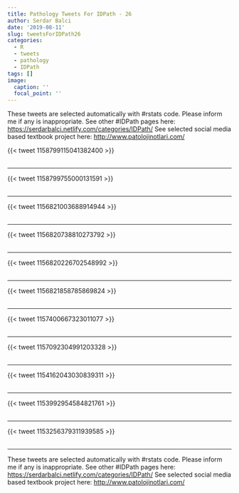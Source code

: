 ```yaml
---
title: Pathology Tweets For IDPath - 26
author: Serdar Balci
date: '2019-08-11'
slug: tweetsForIDPath26
categories:
  - R
  - tweets
  - pathology
  - IDPath
tags: []
image:
  caption: ''
  focal_point: ''
---
```



These tweets are selected automatically with #rstats code. Please inform me if any is inappropriate.
See other #IDPath pages here: https://serdarbalci.netlify.com/categories/IDPath/ 
See selected social media based textbook project here: http://www.patolojinotlari.com/

{{< tweet 1158799115041382400 >}}
<br>
<br>
<hr>
{{< tweet 1158799755000131591 >}}
<br>
<br>
<hr>
{{< tweet 1156821003688914944 >}}
<br>
<br>
<hr>
{{< tweet 1156820738810273792 >}}
<br>
<br>
<hr>
{{< tweet 1156820226702548992 >}}
<br>
<br>
<hr>
{{< tweet 1156821858785869824 >}}
<br>
<br>
<hr>
{{< tweet 1157400667323011077 >}}
<br>
<br>
<hr>
{{< tweet 1157092304991203328 >}}
<br>
<br>
<hr>
{{< tweet 1154162043030839311 >}}
<br>
<br>
<hr>
{{< tweet 1153992954584821761 >}}
<br>
<br>
<hr>
{{< tweet 1153256379311939585 >}}
<br>
<br>
<hr>


These tweets are selected automatically with #rstats code. Please inform me if any is inappropriate.
See other #IDPath pages here: https://serdarbalci.netlify.com/categories/IDPath/ 
See selected social media based textbook project here: http://www.patolojinotlari.com/
